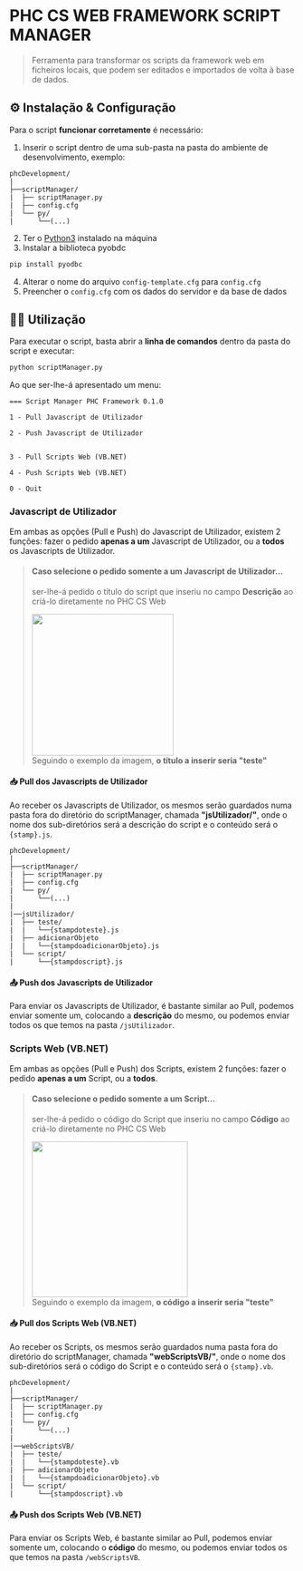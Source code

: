 # PHC CS WEB FRAMEWORK SCRIPT MANAGER

> Ferramenta para transformar os scripts da framework web em ficheiros locais, que podem ser editados e importados de volta à base de dados.

## ⚙️ Instalação & Configuração

Para o script **funcionar corretamente** é necessário:

1. Inserir o script dentro de uma sub-pasta na pasta do ambiente de desenvolvimento, exemplo:
```
phcDevelopment/
|
├──scriptManager/
|  ├── scriptManager.py
|  ├── config.cfg
|  └── py/
|      └──(...)

```
2. Ter o [Python3](https://www.python.org) instalado na máquina
3. Instalar a biblioteca pyobdc
```bash
pip install pyodbc
```
4. Alterar o nome do arquivo `config-template.cfg` para `config.cfg`
5. Preencher o `config.cfg` com os dados do servidor e da base de dados

## 👨‍💻 Utilização

Para executar o script, basta abrir a **linha de comandos** dentro da pasta do script e executar: 
```bash
python scriptManager.py
```
Ao que ser-lhe-á apresentado um menu:
```
=== Script Manager PHC Framework 0.1.0

1 - Pull Javascript de Utilizador     

2 - Push Javascript de Utilizador


3 - Pull Scripts Web (VB.NET)

4 - Push Scripts Web (VB.NET)

0 - Quit
```

### Javascript de Utilizador

Em ambas as opções (Pull e Push) do Javascript de Utilizador, existem 2 funções: fazer o pedido **apenas a um** Javascript de Utilizador, ou a **todos** os Javascripts de Utilizador.

>#### Caso selecione o pedido somente a um Javascript de Utilizador...
> ser-lhe-á pedido o título do script que inseriu no campo **Descrição** ao criá-lo diretamente no PHC CS Web
> 
> <img src="https://i.imgur.com/GY976rv.png" style="height: 250px"><br>
> Seguindo o exemplo da imagem, **o título a inserir seria "teste"**

#### 📥 Pull dos Javascripts de Utilizador

Ao receber os Javascripts de Utilizador, os mesmos serão guardados numa pasta fora do diretório do scriptManager, chamada **"jsUtilizador/"**, onde o nome dos sub-diretórios será a descrição do script e o conteúdo será o `{stamp}.js`.
```
phcDevelopment/
|
├──scriptManager/
|  ├── scriptManager.py
|  ├── config.cfg
|  └── py/
|      └──(...)
| 
|──jsUtilizador/
|  ├── teste/
|  |   └──{stampdoteste}.js
|  ├── adicionarObjeto
|  |   └──{stampdoadicionarObjeto}.js
|  └── script/
|      └──{stampdoscript}.js
```

#### 📤 Push dos Javascripts de Utilizador

Para enviar os Javascripts de Utilizador, é bastante similar ao Pull, podemos enviar somente um, colocando a **descrição** do mesmo, ou podemos enviar todos os que temos na pasta `/jsUtilizador`.

### Scripts Web (VB.NET)

Em ambas as opções (Pull e Push) dos Scripts, existem 2 funções: fazer o pedido **apenas a um** Script, ou a **todos**.

>#### Caso selecione o pedido somente a um Script...
> ser-lhe-á pedido o código do Script que inseriu no campo **Código** ao criá-lo diretamente no PHC CS Web
> 
> <img src="https://i.imgur.com/4LQak6V.png" style="height: 275px"><br>
> Seguindo o exemplo da imagem, **o código a inserir seria "teste"**

#### 📥 Pull dos Scripts Web (VB.NET)

Ao receber os Scripts, os mesmos serão guardados numa pasta fora do diretório do scriptManager, chamada **"webScriptsVB/"**, onde o nome dos sub-diretórios será o código do Script e o conteúdo será o `{stamp}.vb`.
```
phcDevelopment/
|
├──scriptManager/
|  ├── scriptManager.py
|  ├── config.cfg
|  └── py/
|      └──(...)
| 
|──webScriptsVB/
|  ├── teste/
|  |   └──{stampdoteste}.vb
|  ├── adicionarObjeto
|  |   └──{stampdoadicionarObjeto}.vb
|  └── script/
|      └──{stampdoscript}.vb
```

#### 📤 Push dos Scripts Web (VB.NET)

Para enviar os Scripts Web, é bastante similar ao Pull, podemos enviar somente um, colocando o **código** do mesmo, ou podemos enviar todos os que temos na pasta `/webScriptsVB`.